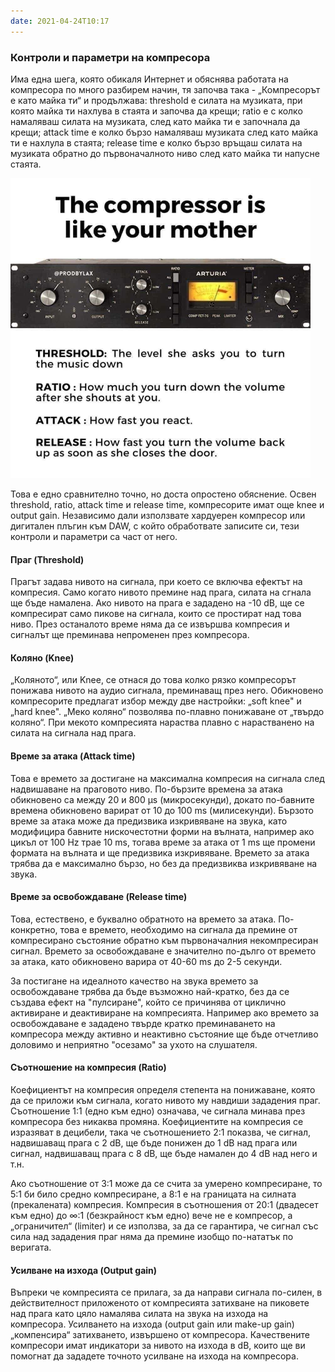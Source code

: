 ```yaml
---
date: 2021-04-24T10:17
---
```


### Контроли и параметри на компресора

Има една шега, която обикаля Интернет и обяснява работата на компресора по много
разбирем начин, тя започва така - „Компресорът е като майка ти“ и продължава:
threshold е силата на музиката, при която майка ти нахлува в стаята и започва да
крещи; ratio e с колко намаляваш силата на музиката, след като майка ти е
започнала да крещи; attack time е колко бързо намаляваш музиката след като майка
ти е нахлула в стаята; release time е колко бързо връщаш силата на музиката
обратно до първоначалното ниво след като майка ти напусне стаята.

![compression](./static/mcomp.png)

Това е едно сравнително точно, но доста опростено обяснение. Освен threshold,
ratio, attack time и release time, компресорите имат още knee и output gain.
Независимо дали използвате хардуерен компресор или дигитален плъгин към DAW, с
който обработвате записите си, тези контроли и параметри са част от него.

#### Праг (Threshold)

Прагът задава нивото на сигнала, при което се включва ефектът на
компресия.  Само когато нивото премине над прага, силата на сгнала ще бъде намалена.
Ако нивото на прага е зададено на -10 dB, ще се компресират само пикове на
сигнала, които се простират над това ниво. През останалото време няма да се
извършва компресия и сигналът ще преминава непроменен през компресора.

#### Коляно (Knee)

„Коляното“, или Knee, се отнася до това колко рязко компресорът понижава нивото
на аудио сигнала, преминаващ през него. Обикновено компресорите предлагат избор
между две настройки: „soft knee" и „hard knee". „Меко коляно“ позволява
по-плавно понижаване от „твърдо коляно“. При мекото компресията нараства
плавно с нарастванено на силата на сигнала над прага.  

#### Време за атака (Attack time)

Това е времето за достигане на максимална компресия на сигнала след надвишаване
на праговото ниво. По-бързите времена за атака обикновено са между 20 и 800 μs
(микросекунди), докато по-бавните времена обикновено варират от 10 до 100 ms
(милисекунди). Бързото време за атака може да предизвика изкривяване на звука,
като модифицира бавните нискочестотни форми на вълната, например ако цикъл от 100
Hz трае 10 ms, тогава време за атака от 1 ms ще промени формата на вълната и ще
предизвика изкривяване. Времето за атака трябва да е максимално бързо, но без да
предизвиква изкривяване на звука.

#### Време за освобождаване (Release time)

Това, естествено, е буквално обратното на времето за атака. По-конкретно, това е
времето, необходимо на сигнала да премине от компресирано състояние обратно към
първоначалния некомпресиран сигнал. Времето за освобождаване е значително
по-дълго от времето за атака, като обикновено варира от 40-60 ms до 2-5 секунди.

За постигане на идеалното качество на звука времето за освобождаване трябва да
бъде възможно най-кратко, без да се създава ефект на "пулсиране", който се
причинява от циклично активиране и деактивиране на компресията. Например ако
времето за освобождаване е зададено твърде кратко преминаването на компресора
между активно и неактивно състояние ще бъде отчетливо доловимо и неприятно
"осезамо" за ухото на слушателя.

#### Съотношение на компресия (Ratio)

Коефициентът на компресия определя степента на понижаване, която да се приложи
към сигнала, когато нивото му навдиши зададения праг. Съотношение 1:1 (едно към
едно) означава, че сигнала минава през компресора без никаква промяна.
Коефициентите на компресия се изразяват в децибели, така че съотношението 2:1
показва, че сигнал, надвишаващ прага с 2 dB, ще бъде понижен до 1 dB над прага
или сигнал, надвишаващ прага с 8 dB, ще бъде намален до 4 dB над него и т.н.

Ако съотношение от 3:1 може да се счита за умерено компресиране, то 5:1 би било
средно компресиране, а 8:1 е на границата на силната (прекалената) компресия.
Компресия в съотношения от 20:1 (двадесет към едно) до ∞:1 (безкрайност към
едно) вече не е компресор, а „ограничител“ (limiter) и се използва, за да се
гарантира, че сигнал със сила над зададения праг няма да премине изобщо
по-нататък по веригата.

#### Усилване на изхода (Output gain) 

Въпреки че компресията се прилага, за да направи сигнала по-силен, в
действителност приложеното от компресията затихване на пиковете над прага като
цяло намалява силата на звука на изхода на компресора. Усилването на изхода
(output gain или make-up gain) „компенсира“ затихването, извършено от
компресора.  Качествените компресори имат индикатори за нивото на изхода в dB,
които ще ви помогнат да зададете точното усилване на изхода на компресора.


